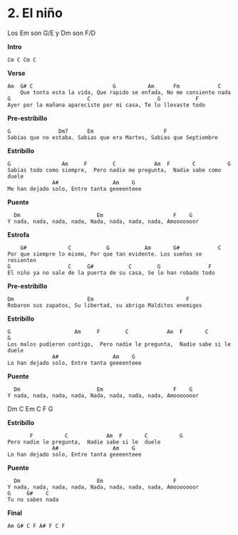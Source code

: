
# 2. El niño

Los Em son G/E y Dm son F/D


**Intro**
```
Cm C Cm C
``` 
**Verse**
```
Am  G# C                         G          Am      Fm            C   
    Que tonta esta la vida, Que rapido se enfada, No me consiente nada
G                        C                     G           F
Ayer por la mañana apareciste por mi casa, Te lo llevaste todo
```
**Pre-estribillo**

```
G               Dm7      Em                      F
Sabias que no estaba. Sabi­as que era Martes, Sabi­as que Septiembre
```
**Estribillo**
``` 
G                Am     F        C            Am  F       C          G
Sabi­as todo como siempre,  Pero nadie me pregunta,  Nadie sabe como duele
              A#                 Am    G
Me han dejado solo, Entre tanta geeeenteee 
```
**Puente**
```
  Dm                        Em                      F    G
Y nada, nada, nada, nada, Nada, nada, nada, nada, Amooooooor
```
**Estrofa**

``` 
    G#             C           G           Am       G#            C
Por que siempre lo mismo, Por que tan evidente. Los sueños se resienten
G                  C     G#           C        G               F
El niño ya no sale de la puerta de su casa, Se lo han robado todo
```
**Pre-estribillo**
```
Dm                       Em                             F
Robaron sus zapatos, Su libertad, su abrigo Malditos enemigos
```

**Estribillo**

``` 
G                    Am     F        C            Am  F       C          G
Los malos pudieron contigo,  Pero nadie le pregunta,  Nadie sabe si le  duele
              A#                 Am    G
Lo han dejado solo, Entre tanta geeeenteee 
``` 

**Puente**

```
  Dm                        Em                      F    G
Y nada, nada, nada, nada, Nada, nada, nada, nada, Amooooooor
```
 
Dm C Em C F  G

**Estribillo**

``` 
       F          C            Am  F       C          G
Pero nadie le pregunta,  Nadie sabe si le  duele
              A#                 Am    G
Lo han dejado solo, Entre tanta geeeenteee 
``` 
**Puente**

```
  Dm                        Em                      F    
Y nada, nada, nada, nada, Nada, nada, nada, nada, Amooooooor
G     G#    C
Tu no sabes nada
```

**Final**

```
Am G# C F A# F C F
```
